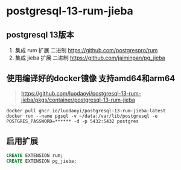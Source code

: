 # postgresql-13-rum-jieba

## postgresql 13版本
1. 集成 rum 扩展 二进制 https://github.com/postgrespro/rum
2. 集成 jieba 扩展 二进制 https://github.com/jaiminpan/pg_jieba


## 使用编译好的docker镜像 支持amd64和arm64

> https://github.com/luodaoyi/postgresql-13-rum-jieba/pkgs/container/postgresql-13-rum-jieba

```shell
docker pull ghcr.io/luodaoyi/postgresql-13-rum-jieba:latest
docker run --name pgsql -v ~/data:/var/lib/postgresql -e POSTGRES_PASSWORD=****** -d -p 5432:5432 postgres 

```

## 启用扩展

```sql
CREATE EXTENSION rum;
CREATE EXTENSION pg_jieba;
```

